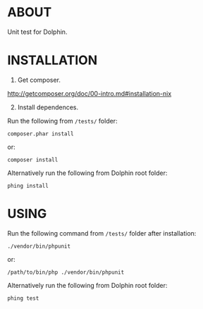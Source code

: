 ABOUT
=====

Unit test for Dolphin.

INSTALLATION
============

1. Get composer.

http://getcomposer.org/doc/00-intro.md#installation-nix


2. Install dependences.

Run the following from `/tests/` folder:
```
composer.phar install
```
or:
```
composer install
```

Alternatively run the following from Dolphin root folder:
```
phing install
```


USING
=====

Run the following command from `/tests/` folder after installation:
```
./vendor/bin/phpunit 
```
or:
```
/path/to/bin/php ./vendor/bin/phpunit
```

Alternatively run the following from Dolphin root folder:
```
phing test
```

